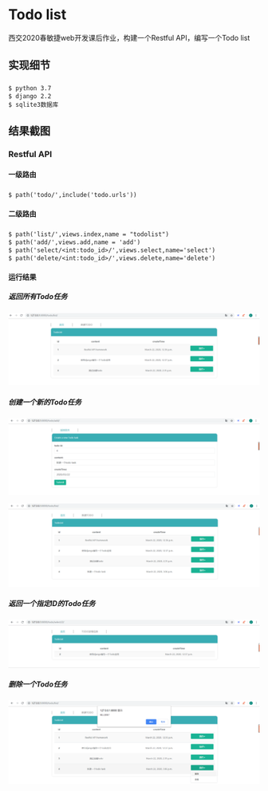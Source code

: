 # Todo list
西交2020春敏捷web开发课后作业，构建一个Restful API，编写一个Todo list
## 实现细节
##### 
    $ python 3.7
    $ django 2.2
    $ sqlite3数据库
## 结果截图
### Restful API
#### 一级路由
#####
    $ path('todo/',include('todo.urls'))
#### 二级路由
#####
    $ path('list/',views.index,name = "todolist")
    $ path('add/',views.add,name = 'add')
    $ path('select/<int:todo_id>/',views.select,name='select')
    $ path('delete/<int:todo_id>/',views.delete,name='delete')
#### 运行结果
##### 返回所有Todo任务  
![todolist](resultImg/todolist.png)
  
##### 创建一个新的Todo任务  
![todolist](resultImg/createtodo.png)

![todolist](resultImg/createresult.png)

##### 返回一个指定ID的Todo任务  
![todolist](resultImg/select.png)

##### 删除一个Todo任务
![todolist](resultImg/delete.png)

